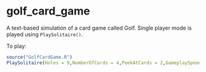 # golf_card_game
A text-based simulation of a card game called Golf. Single player mode is played using `PlaySolitaire()`.

To play:
```r
source("GolfCardGame.R")
PlaySolitaire(Holes = 9,NumberOfCards = 4,PeekAtCards = 2,GameplaySpeed = "fast")
```
